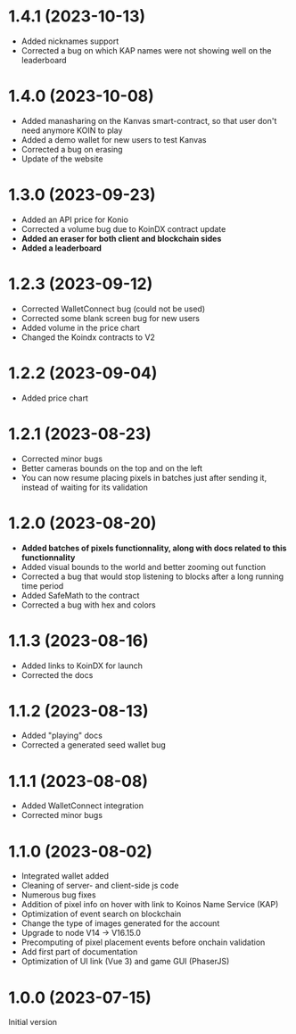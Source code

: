 # 1.4.1 (2023-10-13)

- Added nicknames support
- Corrected a bug on which KAP names were not showing well on the leaderboard

# 1.4.0 (2023-10-08)

- Added manasharing on the Kanvas smart-contract, so that user don't need anymore KOIN to play
- Added a demo wallet for new users to test Kanvas
- Corrected a bug on erasing
- Update of the website

# 1.3.0 (2023-09-23)

- Added an API price for Konio
- Corrected a volume bug due to KoinDX contract update
- **Added an eraser for both client and blockchain sides**
- **Added a leaderboard**

# 1.2.3 (2023-09-12)

- Corrected WalletConnect bug (could not be used)
- Corrected some blank screen bug for new users
- Added volume in the price chart
- Changed the Koindx contracts to V2

# 1.2.2 (2023-09-04)

- Added price chart

# 1.2.1 (2023-08-23)

- Corrected minor bugs
- Better cameras bounds on the top and on the left
- You can now resume placing pixels in batches just after sending it, instead of waiting for its validation

# 1.2.0 (2023-08-20)

- **Added batches of pixels functionnality, along with docs related to this functionnality**
- Added visual bounds to the world and better zooming out function
- Corrected a bug that would stop listening to blocks after a long running time period
- Added SafeMath to the contract
- Corrected a bug with hex and colors

# 1.1.3 (2023-08-16)

- Added links to KoinDX for launch
- Corrected the docs

# 1.1.2 (2023-08-13)

- Added "playing" docs
- Corrected a generated seed wallet bug

# 1.1.1 (2023-08-08)

- Added WalletConnect integration
- Corrected minor bugs

# 1.1.0 (2023-08-02)

- Integrated wallet added
- Cleaning of server- and client-side js code
- Numerous bug fixes
- Addition of pixel info on hover with link to Koinos Name Service (KAP)
- Optimization of event search on blockchain
- Change the type of images generated for the account
- Upgrade to node V14 -> V16.15.0
- Precomputing of pixel placement events before onchain validation
- Add first part of documentation
- Optimization of UI link (Vue 3) and game GUI (PhaserJS)

# 1.0.0 (2023-07-15)

Initial version
